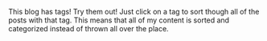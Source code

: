 This blog has tags! Try them out! Just click on a tag to sort though all of the posts with that tag. This means that all of my content is sorted and categorized instead of thrown all over the place.